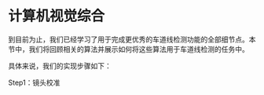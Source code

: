 # 计算机视觉综合

到目前为止，我们已经学习了用于完成更优秀的车道线检测功能的全部细节点。本节中，我们将回顾相关的算法并展示如何将这些算法用于车道线检测的任务中。

具体来说，我们的实现步骤如下：

Step1：镜头校准




